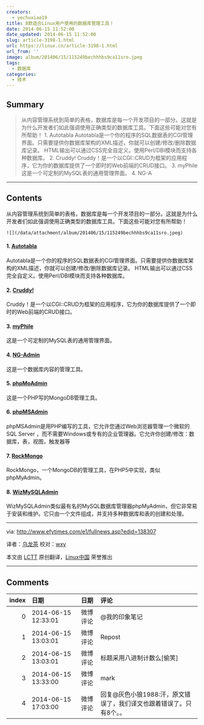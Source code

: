 ```yaml
---
creators:
  - yechuxiao19
title: 8款适合Linux用户使用的数据库管理工具！
date: 2014-06-15 11:52:00
date_updated: 2014-06-15 11:52:00
slug: article-3198-1.html
url: https://linux.cn/article-3198-1.html
url_from: ''
image: album/201406/15/115249bechhhbs9ca11sro.jpeg
tags:
  - 数据库
categories:
  - 技术
---
```


## Summary

> 从内容管理系统到简单的表格，数据库是每一个开发项目的一部分。这就是为什么开发者们如此强调使用正确类型的数据库工具。下面这些可能对您有所帮助！  1. Autotabla Autotabla是一个你的程序的SQL数据表的CGI管理界面。只需要提供你数据库架构的XML描述，你就可以创建/修改/删除数据库记录。 HTML输出可以通过CSS完全自定义。使用Perl/DBI模块而支持各种数据库。 2. Cruddy! Cruddy！是一个以CGI::CRUD为框架的应用程序，它为你的数据库提供了一个即时的Web前端的CRUD接口。 3. myPhile 这是一个可定制的MySQL表的通用管理界面。 4. NG-A

***

<!-- more -->

## Contents

从内容管理系统到简单的表格，数据库是每一个开发项目的一部分。这就是为什么开发者们如此强调使用正确类型的数据库工具。下面这些可能对您有所帮助！

`![](/data/attachment/album/201406/15/115249bechhhbs9ca11sro.jpeg)`

#### 1. [Autotabla](http://sourceforge.net/projects/autotabla/)

Autotabla是一个你的程序的SQL数据表的CGI管理界面。只需要提供你数据库架构的XML描述，你就可以创建/修改/删除数据库记录。 HTML输出可以通过CSS完全自定义。使用Perl/DBI模块而支持各种数据库。

#### 2. [Cruddy!](http://www.thesmbexchange.com/cruddy/)

Cruddy！是一个以CGI::CRUD为框架的应用程序，它为你的数据库提供了一个即时的Web前端的CRUD接口。

#### 3. [myPhile](http://efytimes.com/e1/companionway.net)

这是一个可定制的MySQL表的通用管理界面。

#### 4. [NG-Admin](http://www.ng-marketing.com/wuerzburg/)

这是一个数据库内容的管理工具。

#### 5. [phpMoAdmin](http://phpmoadmin.com/)

这是一个PHP写的MongoDB管理工具。

#### 6. [phpMSAdmin](http://sourceforge.net/projects/phpmsadmin/)

phpMSAdmin是用PHP编写的工具，它允许您通过Web浏览器管理一个微软的SQL Server ，而不需要Windows或专有的企业管理器。它允许你创建/修改：数据库，表，视图，触发器等

#### 7. [RockMongo](http://rockmongo.com/)

RockMongo，一个MongoDB的管理工具，在PHP5中实现，类似phpMyAdmin。

#### 8. [WizMySQLAdmin](http://sourceforge.net/projects/wizmysqadmin/)

WizMySQLAdmin类似最有名的MySQL数据库管理器phpMyAdmin，但它非常易于安装和维护。它只由一个文件组成，并支持多种数据库和表的创建和处理。

---

via: <http://www.efytimes.com/e1/fullnews.asp?edid=138307>

译者：[乌龙茶](https://github.com/yechuxiao19) 校对：[wxy](https://github.com/wxy)

本文由 [LCTT](https://github.com/LCTT/TranslateProject) 原创翻译，[Linux中国](https://linux.cn/) 荣誉推出

***

## Comments

|   index | 日期                | 日期     | 评论                                                                |
|--------:|:--------------------|:---------|:--------------------------------------------------------------------|
|       0 | 2014-06-15 12:33:01 | 微博评论 | @我的印象笔记                                                       |
|       1 | 2014-06-15 13:03:01 | 微博评论 | Repost                                                              |
|       2 | 2014-06-15 13:03:01 | 微博评论 | 标题采用八进制计数么[偷笑]                                          |
|       3 | 2014-06-15 13:33:00 | 微博评论 | mark                                                                |
|       4 | 2014-06-15 17:03:00 | 微博评论 | 回复@灰色小狼1988:汗，原文错误了，我们译文也跟着错误了。只有8个。。 |

